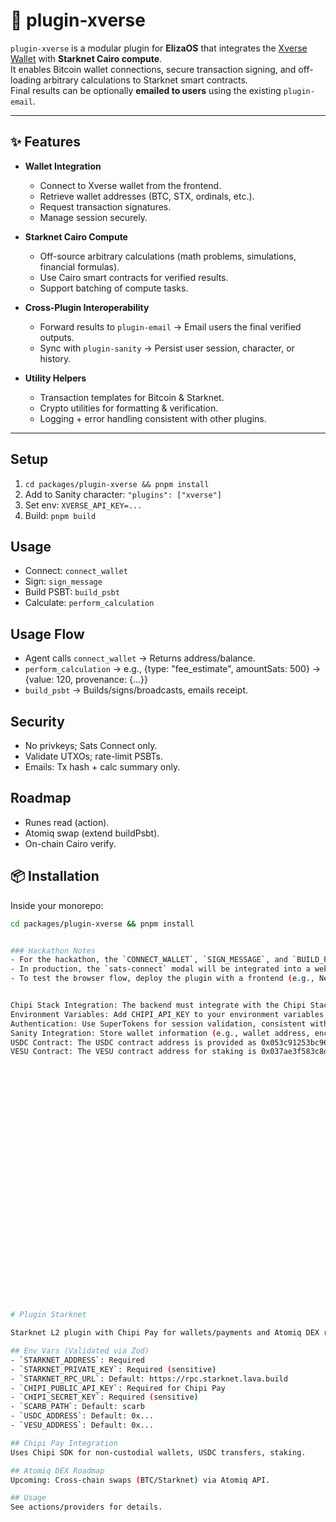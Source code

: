 # 🔌 plugin-xverse

`plugin-xverse` is a modular plugin for **ElizaOS** that integrates the [Xverse Wallet](https://www.xverse.app/) with **Starknet Cairo compute**.  
It enables Bitcoin wallet connections, secure transaction signing, and off-loading arbitrary calculations to Starknet smart contracts.  
Final results can be optionally **emailed to users** using the existing `plugin-email`.

---

## ✨ Features

- **Wallet Integration**
  - Connect to Xverse wallet from the frontend.
  - Retrieve wallet addresses (BTC, STX, ordinals, etc.).
  - Request transaction signatures.
  - Manage session securely.

- **Starknet Cairo Compute**
  - Off-source arbitrary calculations (math problems, simulations, financial formulas).
  - Use Cairo smart contracts for verified results.
  - Support batching of compute tasks.

- **Cross-Plugin Interoperability**
  - Forward results to `plugin-email` → Email users the final verified outputs.
  - Sync with `plugin-sanity` → Persist user session, character, or history.

- **Utility Helpers**
  - Transaction templates for Bitcoin & Starknet.
  - Crypto utilities for formatting & verification.
  - Logging + error handling consistent with other plugins.

---

## Setup
1. `cd packages/plugin-xverse && pnpm install`
2. Add to Sanity character: `"plugins": ["xverse"]`
3. Set env: `XVERSE_API_KEY=...`
4. Build: `pnpm build`


## Usage
- Connect: `connect_wallet`
- Sign: `sign_message`
- Build PSBT: `build_psbt`
- Calculate: `perform_calculation`

## Usage Flow
- Agent calls `connect_wallet` → Returns address/balance.
- `perform_calculation` → e.g., {type: "fee_estimate", amountSats: 500} → {value: 120, provenance: {...}}
- `build_psbt` → Builds/signs/broadcasts, emails receipt.

## Security
- No privkeys; Sats Connect only.
- Validate UTXOs; rate-limit PSBTs.
- Emails: Tx hash + calc summary only.

## Roadmap
- Runes read (action).
- Atomiq swap (extend buildPsbt).
- On-chain Cairo verify.



## 📦 Installation

Inside your monorepo:

```bash
cd packages/plugin-xverse && pnpm install


### Hackathon Notes
- For the hackathon, the `CONNECT_WALLET`, `SIGN_MESSAGE`, and `BUILD_PSBT` actions are mocked in Node.js to bypass the browser-only `sats-connect` modal. This returns simulated wallet addresses, signatures, and transaction hashes.
- In production, the `sats-connect` modal will be integrated into a web/mobile frontend, using `@sats-connect/ui` to display the Xverse connection prompt.
- To test the browser flow, deploy the plugin with a frontend (e.g., Next.js or React Native) and ensure `sats-connect` is loaded in a browser environment.


Chipi Stack Integration: The backend must integrate with the Chipi Stack API for Starknet wallet operations. Ensure the @chipi-stack/chipi-react package or its backend equivalent is available or replaced with direct API calls to the Chipi service (assumed to be at https://api.chipi.io based on typical API patterns).
Environment Variables: Add CHIPI_API_KEY to your environment variables for authenticating with the Chipi API.
Authentication: Use SuperTokens for session validation, consistent with existing endpoints.
Sanity Integration: Store wallet information (e.g., wallet address, encrypted private key) in Sanity under the User or a new Wallet schema.
USDC Contract: The USDC contract address is provided as 0x053c91253bc9682c04929ca02ed00b3e423f6710d2ee7e0d5ebb06f3ecf368a8.
VESU Contract: The VESU contract address for staking is 0x037ae3f583c8d644b7556c93a04b83b52fa96159b2b0cbd83c14d3122aef80a2.





























# Plugin Starknet

Starknet L2 plugin with Chipi Pay for wallets/payments and Atomiq DEX roadmap.

## Env Vars (Validated via Zod)
- `STARKNET_ADDRESS`: Required
- `STARKNET_PRIVATE_KEY`: Required (sensitive)
- `STARKNET_RPC_URL`: Default: https://rpc.starknet.lava.build
- `CHIPI_PUBLIC_API_KEY`: Required for Chipi Pay
- `CHIPI_SECRET_KEY`: Required (sensitive)
- `SCARB_PATH`: Default: scarb
- `USDC_ADDRESS`: Default: 0x...
- `VESU_ADDRESS`: Default: 0x...

## Chipi Pay Integration
Uses Chipi SDK for non-custodial wallets, USDC transfers, staking.

## Atomiq DEX Roadmap
Upcoming: Cross-chain swaps (BTC/Starknet) via Atomiq API.

## Usage
See actions/providers for details.